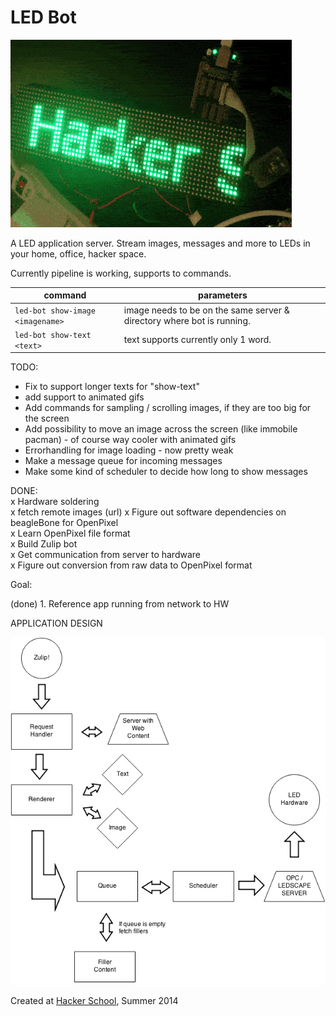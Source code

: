 LED Bot
=========

![marquee](./test/marquee1.gif)

A LED application server. Stream images, messages and more to LEDs in your home, office, hacker space.

Currently pipeline is working, supports to commands.

| command                              | parameters         | 
| ------------------------------------ | ------------------ |
| ```led-bot show-image <imagename>``` | image needs to be on the same server & directory where bot is running.  |
| ```led-bot show-text <text>```       | text supports currently only 1 word.  |


TODO:
- Fix to support longer texts for "show-text"
- add support to animated gifs
- Add commands for sampling / scrolling images, if they are too big for the screen
- Add possibility to move an image across the screen (like immobile pacman) - of course way cooler with animated gifs
- Errorhandling for image loading - now pretty weak 
- Make a message queue for incoming messages
- Make some kind of scheduler to decide how long to show messages

DONE:  
x Hardware soldering  
x fetch remote images (url)
x Figure out software dependencies on beagleBone for OpenPixel  
x Learn OpenPixel file format  
x Build Zulip bot  
x Get communication from server to hardware  
x Figure out conversion from raw data to OpenPixel format  

Goal:

(done) 1. Reference app running from network to HW

APPLICATION DESIGN

![arch](./architecture.png)


Created at [Hacker School](https://hackerschool.com), Summer 2014


